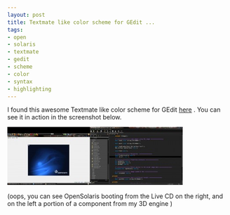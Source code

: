 ```yaml
--- 
layout: post
title: Textmate like color scheme for GEdit ...
tags: 
- open
- solaris
- textmate
- gedit
- scheme
- color
- syntax
- highlighting
---
```

I found this awesome Textmate like color scheme for GEdit <a title="Get it!" href="http://grigio.org/textmate_gedit_few_steps" target="_blank">here</a> . You can see it in action in the screenshot below.

<a class="image" href="/images/2008/05/screenshot.jpg"><img class="alignnone size-thumbnail wp-image-220" title="screenshot" src="/images/2008/05/screenshot-400x132.jpg" alt="" width="400" height="132" /></a>

(oops, you can see OpenSolaris booting from the Live CD on the right, and on the left a portion of a component from my 3D engine )
